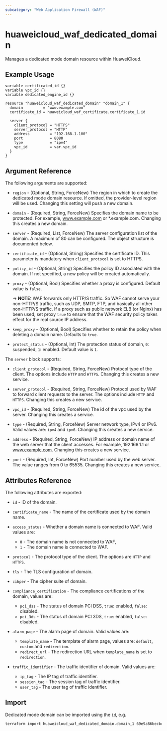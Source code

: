 ```yaml
---
subcategory: "Web Application Firewall (WAF)"
---
```


# huaweicloud_waf_dedicated_domain

Manages a dedicated mode domain resource within HuaweiCloud.

## Example Usage

```hcl
variable certificated_id {}
variable vpc_id {}
variable dedicated_engine_id {}

resource "huaweicloud_waf_dedicated_domain" "domain_1" {
  domain         = "www.example.com"
  certificate_id = huaweicloud_waf_certificate.certificate_1.id

  server {
    client_protocol = "HTTPS"
    server_protocol = "HTTP"
    address         = "192.168.1.100"
    port            = 8080
    type            = "ipv4"
    vpc_id          = var.vpc_id
  }
}
```

## Argument Reference

The following arguments are supported:

* `region` - (Optional, String, ForceNew) The region in which to create the dedicated mode domain resource.
  If omitted, the provider-level region will be used. Changing this setting will push a new domain.
  
* `domain` - (Required, String, ForceNew) Specifies the domain name to be protected.
  For example, www.example.com or *.example.com. Changing this creates a new domain.

* `server` - (Required, List, ForceNew) The server configuration list of the domain. A maximum of 80 can be configured. 
  The object structure is documented below.

* `certificate_id` - (Optional, String) Specifies the certificate ID. This parameter is mandatory when `client_protocol` 
  is set to HTTPS.
  
* `policy_id` - (Optional, String) Specifies the policy ID associated with the domain.
  If not specified, a new policy will be created automatically. 

* `proxy` - (Optional, Bool) Specifies whether a proxy is configured. Default value is `false`.

  -> **NOTE:** WAF forwards only HTTP/S traffic. So WAF cannot serve your non-HTTP/S traffic, such as UDP, SMTP, FTP,
  and basically all other non-HTTP/S traffic. If a proxy such as public network ELB (or Nginx) has been used, set
  proxy `true` to ensure that the WAF security policy takes effect for the real source IP address.

* `keep_proxy` - (Optional, Bool) Specifies whether to retain the policy when deleting a domain name. Defaults to `true`.

* `protect_status` - (Optional, Int) The protection status of domain, `0`: suspended, `1`: enabled. Default value is `1`.

The `server` block supports:

* `client_protocol` - (Required, String, ForceNew) Protocol type of the client. The options include `HTTP` and `HTTPS`.
   Changing this creates a new service.

* `server_protocol` - (Required, String, ForceNew) Protocol used by WAF to forward client requests to the server.
  The options include `HTTP` and `HTTPS`. Changing this creates a new service.

* `vpc_id` - (Required, String, ForceNew) The id of the vpc used by the server. Changing this creates a service.

* `type` - (Required, String, ForceNew) Server network type, IPv4 or IPv6. Valid values are: `ipv4` and `ipv6`.
   Changing this creates a new service.

* `address` - (Required, String, ForceNew) IP address or domain name of the web server that the client accesses.
  For example, 192.168.1.1 or www.example.com. Changing this creates a new service.

* `port` - (Required, Int, ForceNew) Port number used by the web server. The value ranges from 0 to 65535.
   Changing this creates a new service.

## Attributes Reference

The following attributes are exported:

* `id` -  ID of the domain.

* `certificate_name` - The name of the certificate used by the domain name.

* `access_status` - Whether a domain name is connected to WAF. Valid values are:
  * `0` - The domain name is not connected to WAF, 
  * `1` - The domain name is connected to WAF.

* `protocol` - The protocol type of the client. The options are `HTTP` and `HTTPS`.

* `tls` - The TLS configuration of domain.

* `cihper` - The cipher suite of domain.

* `compliance_certification` - The compliance certifications of the domain, values are:
  * `pci_dss` - The status of domain PCI DSS, `true`: enabled, `false`: disabled.
  * `pci_3ds` - The status of domain PCI 3DS, `true`: enabled, `false`: disabled.

* `alarm_page` - The alarm page of domain. Valid values are:
  * `template_name` - The template of alarm page, values are: `default`, `custom` and `redirection`.
  * `redirect_url` - The redirection URL when `template_name` is set to `redirection`.
  
* `traffic_identifier` - The traffic identifier of domain.  Valid values are:
  * `ip_tag` - The IP tag of traffic identifier.
  * `session_tag` - The session tag of traffic identifier.
  * `user_tag` - The user tag of traffic identifier.

## Import

Dedicated mode domain can be imported using the `id`, e.g.

```sh
terraform import huaweicloud_waf_dedicated_domain.domain_1 69e9a86becb4424298cc6bdeacbf69d5
```
